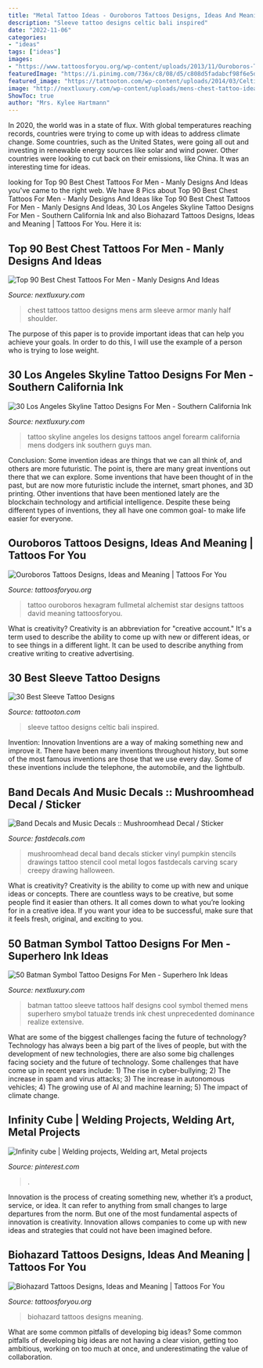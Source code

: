 ```yaml
---
title: "Metal Tattoo Ideas - Ouroboros Tattoos Designs, Ideas And Meaning"
description: "Sleeve tattoo designs celtic bali inspired"
date: "2022-11-06"
categories:
- "ideas"
tags: ["ideas"]
images:
- "https://www.tattoosforyou.org/wp-content/uploads/2013/11/Ouroboros-Tattoo-For-Men.jpg"
featuredImage: "https://i.pinimg.com/736x/c8/08/d5/c808d5fadabcf98f6e5d37545d1fd9b6.jpg"
featured_image: "https://tattooton.com/wp-content/uploads/2014/03/Celtic-and-bali-inspired-sleeve.jpg"
image: "http://nextluxury.com/wp-content/uploads/mens-chest-tattoo-ideas.jpg"
ShowToc: true
author: "Mrs. Kylee Hartmann"
---
```



In 2020, the world was in a state of flux. With global temperatures reaching records, countries were trying to come up with ideas to address climate change. Some countries, such as the United States, were going all out and investing in renewable energy sources like solar and wind power. Other countries were looking to cut back on their emissions, like China. It was an interesting time for ideas.

	

		
looking for Top 90 Best Chest Tattoos For Men - Manly Designs And Ideas you've came to the right web. We have 8 Pics about Top 90 Best Chest Tattoos For Men - Manly Designs And Ideas like Top 90 Best Chest Tattoos For Men - Manly Designs And Ideas, 30 Los Angeles Skyline Tattoo Designs For Men - Southern California Ink and also Biohazard Tattoos Designs, Ideas and Meaning | Tattoos For You. Here it is:
		
    
## Top 90 Best Chest Tattoos For Men - Manly Designs And Ideas

<img loading=lazy src="http://nextluxury.com/wp-content/uploads/mens-chest-tattoo-ideas.jpg" onerror="this.onerror=null;this.src='https://tse1.mm.bing.net/th?id=OIP.k_YgJDVGmeDcRezNxEPGegAAAA&amp;pid=15.1';" alt="Top 90 Best Chest Tattoos For Men - Manly Designs And Ideas">

_Source: nextluxury.com_

>chest tattoos tattoo designs mens arm sleeve armor manly half shoulder. 

	

The purpose of this paper is to provide important ideas that can help you achieve your goals. In order to do this, I will use the example of a person who is trying to lose weight.

    
## 30 Los Angeles Skyline Tattoo Designs For Men - Southern California Ink

<img loading=lazy src="http://nextluxury.com/wp-content/uploads/forearm-city-of-los-angeles-skyline-mens-tattoo-designs.jpg" onerror="this.onerror=null;this.src='https://tse4.mm.bing.net/th?id=OIP.AbxYmbjbLNMuQK-FSkvh6gHaJ4&amp;pid=15.1';" alt="30 Los Angeles Skyline Tattoo Designs For Men - Southern California Ink">

_Source: nextluxury.com_

>tattoo skyline angeles los designs tattoos angel forearm california mens dodgers ink southern guys man. 

	

Conclusion: Some invention ideas are things that we can all think of, and others are more futuristic. The point is, there are many great inventions out there that we can explore.
Some inventions that have been thought of in the past, but are now more futuristic include the internet, smart phones, and 3D printing. Other inventions that have been mentioned lately are the blockchain technology and artificial intelligence. Despite these being different types of inventions, they all have one common goal- to make life easier for everyone.

    
## Ouroboros Tattoos Designs, Ideas And Meaning | Tattoos For You

<img loading=lazy src="https://www.tattoosforyou.org/wp-content/uploads/2013/11/Ouroboros-Tattoo-For-Men.jpg" onerror="this.onerror=null;this.src='https://tse1.mm.bing.net/th?id=OIP.6gCX1sqIJWeF5EDbRReKLgHaLH&amp;pid=15.1';" alt="Ouroboros Tattoos Designs, Ideas and Meaning | Tattoos For You">

_Source: tattoosforyou.org_

>tattoo ouroboros hexagram fullmetal alchemist star designs tattoos david meaning tattoosforyou. 

	

What is creativity?
Creativity is an abbreviation for "creative account." It's a term used to describe the ability to come up with new or different ideas, or to see things in a different light. It can be used to describe anything from creative writing to creative advertising.

    
## 30 Best Sleeve Tattoo Designs

<img loading=lazy src="https://tattooton.com/wp-content/uploads/2014/03/Celtic-and-bali-inspired-sleeve.jpg" onerror="this.onerror=null;this.src='https://tse4.mm.bing.net/th?id=OIP.RLwAlaDD_RjM1m9SAnSUBQHaQC&amp;pid=15.1';" alt="30 Best Sleeve Tattoo Designs">

_Source: tattooton.com_

>sleeve tattoo designs celtic bali inspired. 

	

Invention: Innovation
Inventions are a way of making something new and improve it. There have been many inventions throughout history, but some of the most famous inventions are those that we use every day. Some of these inventions include the telephone, the automobile, and the lightbulb.

    
## Band Decals And Music Decals :: Mushroomhead Decal / Sticker

<img loading=lazy src="http://www.fastdecals.com/shop/images/detailed/5/product_detailed_image_32127_2593.jpg" onerror="this.onerror=null;this.src='https://tse3.mm.bing.net/th?id=OIP.EFq654Ow7Q84qI5ORAw0dwHaLv&amp;pid=15.1';" alt="Band Decals and Music Decals :: Mushroomhead Decal / Sticker">

_Source: fastdecals.com_

>mushroomhead decal band decals sticker vinyl pumpkin stencils drawings tattoo stencil cool metal logos fastdecals carving scary creepy drawing halloween. 

	

What is creativity?
Creativity is the ability to come up with new and unique ideas or concepts. There are countless ways to be creative, but some people find it easier than others. It all comes down to what you’re looking for in a creative idea. If you want your idea to be successful, make sure that it feels fresh, original, and exciting to you.

    
## 50 Batman Symbol Tattoo Designs For Men - Superhero Ink Ideas

<img loading=lazy src="http://nextluxury.com/wp-content/uploads/cool-batman-themed-smybol-mens-half-sleeve-tattoos.jpg" onerror="this.onerror=null;this.src='https://tse4.mm.bing.net/th?id=OIP.IPVsq5r1PORVQRyoKK2f4QHaHy&amp;pid=15.1';" alt="50 Batman Symbol Tattoo Designs For Men - Superhero Ink Ideas">

_Source: nextluxury.com_

>batman tattoo sleeve tattoos half designs cool symbol themed mens superhero smybol tatuaże trends ink chest unprecedented dominance realize extensive. 

	

What are some of the biggest challenges facing the future of technology?
Technology has always been a big part of the lives of people, but with the development of new technologies, there are also some big challenges facing society and the future of technology. Some challenges that have come up in recent years include: 1) The rise in cyber-bullying; 2) The increase in spam and virus attacks; 3) The increase in autonomous vehicles; 4) The growing use of AI and machine learning; 5) The impact of climate change.

    
## Infinity Cube | Welding Projects, Welding Art, Metal Projects

<img loading=lazy src="https://i.pinimg.com/736x/c8/08/d5/c808d5fadabcf98f6e5d37545d1fd9b6.jpg" onerror="this.onerror=null;this.src='https://tse3.mm.bing.net/th?id=OIP.B3QSXsKnpbVPmMKD1_JtKQHaIF&amp;pid=15.1';" alt="Infinity cube | Welding projects, Welding art, Metal projects">

_Source: pinterest.com_

>. 

	

Innovation is the process of creating something new, whether it’s a product, service, or idea. It can refer to anything from small changes to large departures from the norm. But one of the most fundamental aspects of innovation is creativity. Innovation allows companies to come up with new ideas and strategies that could not have been imagined before.

    
## Biohazard Tattoos Designs, Ideas And Meaning | Tattoos For You

<img loading=lazy src="https://www.tattoosforyou.org/wp-content/uploads/2016/03/Biohazard-Tattoos.jpg" onerror="this.onerror=null;this.src='https://tse3.mm.bing.net/th?id=OIP.JeCoemw-b4lrqTpPF3hE0wHaFj&amp;pid=15.1';" alt="Biohazard Tattoos Designs, Ideas and Meaning | Tattoos For You">

_Source: tattoosforyou.org_

>biohazard tattoos designs meaning. 

	

What are some common pitfalls of developing big ideas?
Some common pitfalls of developing big ideas are not having a clear vision, getting too ambitious, working on too much at once, and underestimating the value of collaboration.

